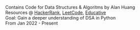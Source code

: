 Contains Code for Data Structures & Algoritms by Alan Huang  
Resources @ [HackerRank](https://www.hackerrank.com/alan_huang_2), [LeetCode](https://leetcode.com/_ahuan/), [Educative](https://www.educative.io/learn)  
Goal: Gain a deeper understanding of DSA in Python  
From Jan 2022 - Present

